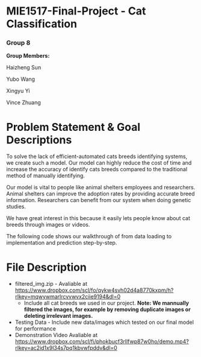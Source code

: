 # **MIE1517-Final-Project - Cat Classification**
### Group 8

**Group Members:**

Haizheng Sun

Yubo Wang

Xingyu Yi

Vince Zhuang

# **Problem Statement & Goal Descriptions**
To solve the lack of efficient-automated cats breeds identifying systems, we create such a model. Our model can highly reduce the cost of time and increase the accuracy of identify cats breeds compared to the traditional method of manually identifying.

Our model is vital to people like animal shelters employees and researchers. Animal shelters can improve the adoption rates by providing accurate breed information. Researchers can benefit from our system when doing genetic studies.

We have great interest in this because it easily lets people know about cat breeds through images or videos.

The following code shows our walkthrough of from data loading to implementation and prediction step-by-step.

# **File Description**

* filtered_img.zip - Avaliable at https://www.dropbox.com/scl/fo/qykw4svh02d4a8770kxpm/h?rlkey=mqwywmarlrcvvwvx2ciie9194&dl=0
  - Include all cat breeds we used in our project. **Note: We mannually filtered the images, for example by removing duplicate images or deleting irrelevant images.**
* Testing Data - Include new data/images which tested on our final model for performance
* Demonstration Video Avaliable at https://www.dropbox.com/scl/fi/phokbucf3rllfwp87w0ho/demo.mp4?rlkey=ac2id1x9l34s7pq1kbvwfpddv&dl=0
